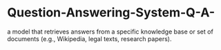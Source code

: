 # Question-Answering-System-Q-A-
a model that retrieves answers from a specific knowledge base or set of documents (e.g., Wikipedia, legal texts, research papers).
